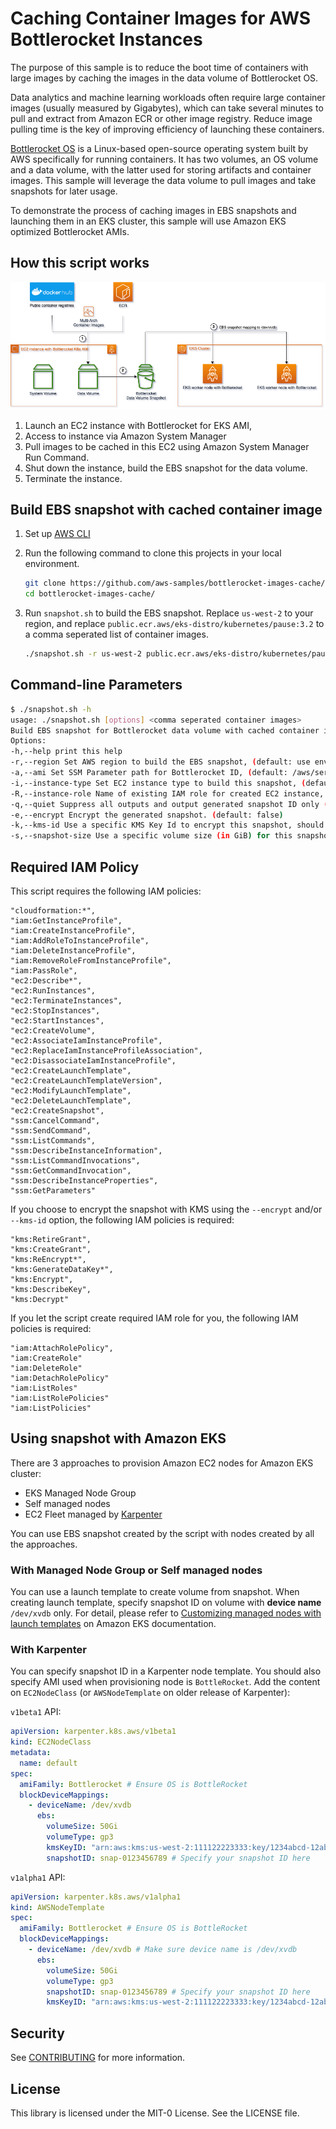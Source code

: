 # Caching Container Images for AWS Bottlerocket Instances
The purpose of this sample is to reduce the boot time of containers with large images by caching the images in the data volume of Bottlerocket OS.

Data analytics and machine learning workloads often require large container images (usually measured by Gigabytes), which can take several minutes to pull and extract from Amazon ECR or other image registry. Reduce image pulling time is the key of improving efficiency of launching these containers.

[Bottlerocket OS](https://github.com/bottlerocket-os/bottlerocket) is a Linux-based open-source operating system built by AWS specifically for running containers. It has two volumes, an OS volume and a data volume, with the latter used for storing artifacts and container images. This sample will leverage the data volume to pull images and take snapshots for later usage.

To demonstrate the process of caching images in EBS snapshots and launching them in an EKS cluster, this sample will use Amazon EKS optimized Bottlerocket AMIs.

## How this script works

![bottlerocket-image-cache drawio](images/bottlerocket-image-cache.png)

1. Launch an EC2 instance with Bottlerocket for EKS AMI,
2. Access to instance via Amazon System Manager
3. Pull images to be cached in this EC2 using Amazon System Manager Run Command.
4. Shut down the instance, build the EBS snapshot for the data volume.
5. Terminate the instance.

## Build EBS snapshot with cached container image
1. Set up [AWS CLI](https://docs.aws.amazon.com/cli/latest/userguide/cli-chap-getting-started.html)
2. Run the following command to clone this projects in your local environment.
    ```bash
    git clone https://github.com/aws-samples/bottlerocket-images-cache/
    cd bottlerocket-images-cache/
    ```

3. Run `snapshot.sh` to build the EBS snapshot. Replace `us-west-2` to your region, and replace `public.ecr.aws/eks-distro/kubernetes/pause:3.2` to a comma seperated list of container images.
    ```bash
    ./snapshot.sh -r us-west-2 public.ecr.aws/eks-distro/kubernetes/pause:3.2
    ```

## Command-line Parameters

```bash
$ ./snapshot.sh -h
usage: ./snapshot.sh [options] <comma seperated container images>
Build EBS snapshot for Bottlerocket data volume with cached container images
Options:
-h,--help print this help
-r,--region Set AWS region to build the EBS snapshot, (default: use environment variable of AWS_DEFAULT_REGION, or IMDS if running on EC2)
-a,--ami Set SSM Parameter path for Bottlerocket ID, (default: /aws/service/bottlerocket/aws-k8s-1.27/x86_64/latest/image_id)
-i,--instance-type Set EC2 instance type to build this snapshot, (default: m5.large)
-R,--instance-role Name of existing IAM role for created EC2 instance, (default: Create on launching)
-q,--quiet Suppress all outputs and output generated snapshot ID only (default: false)
-e,--encrypt Encrypt the generated snapshot. (default: false)
-k,--kms-id Use a specific KMS Key Id to encrypt this snapshot, should use together with -e
-s,--snapshot-size Use a specific volume size (in GiB) for this snapshot. (default: 50)
```

## Required IAM Policy

This script requires the following IAM policies:

```
"cloudformation:*",
"iam:GetInstanceProfile",
"iam:CreateInstanceProfile",
"iam:AddRoleToInstanceProfile",
"iam:DeleteInstanceProfile",
"iam:RemoveRoleFromInstanceProfile",
"iam:PassRole",
"ec2:Describe*",
"ec2:RunInstances",
"ec2:TerminateInstances",
"ec2:StopInstances",
"ec2:StartInstances",
"ec2:CreateVolume",
"ec2:AssociateIamInstanceProfile",
"ec2:ReplaceIamInstanceProfileAssociation",
"ec2:DisassociateIamInstanceProfile",
"ec2:CreateLaunchTemplate",
"ec2:CreateLaunchTemplateVersion",
"ec2:ModifyLaunchTemplate",
"ec2:DeleteLaunchTemplate",
"ec2:CreateSnapshot",
"ssm:CancelCommand",
"ssm:SendCommand",
"ssm:ListCommands",
"ssm:DescribeInstanceInformation",
"ssm:ListCommandInvocations",
"ssm:GetCommandInvocation",
"ssm:DescribeInstanceProperties",
"ssm:GetParameters"
```

If you choose to encrypt the snapshot with KMS using the `--encrypt` and/or `--kms-id` option, the following IAM policies is required:

```
"kms:RetireGrant",
"kms:CreateGrant",
"kms:ReEncrypt*",
"kms:GenerateDataKey*",
"kms:Encrypt",
"kms:DescribeKey",
"kms:Decrypt"
```

If you let the script create required IAM role for you, the following IAM policies is required:

```
"iam:AttachRolePolicy",
"iam:CreateRole"
"iam:DeleteRole"
"iam:DetachRolePolicy"
"iam:ListRoles"
"iam:ListRolePolicies"
"iam:ListPolicies"
```

## Using snapshot with Amazon EKS

There are 3 approaches to provision Amazon EC2 nodes for Amazon EKS cluster:
* EKS Managed Node Group
* Self managed nodes
* EC2 Fleet managed by [Karpenter](https://karpenter.sh/)

You can use EBS snapshot created by the script with nodes created by all the approaches.

### With Managed Node Group or Self managed nodes

You can use a launch template to create volume from snapshot. When creating launch template, specify snapshot ID on volume with **device name** `/dev/xvdb` only. For detail, please refer to [Customizing managed nodes with launch templates](https://docs.aws.amazon.com/eks/latest/userguide/launch-templates.html) on Amazon EKS documentation.

### With Karpenter

You can specify snapshot ID in a Karpenter node template. You should also specify AMI used when provisioning node is `BottleRocket`. Add the content on `EC2NodeClass` (or `AWSNodeTemplate` on older release of Karpenter):

`v1beta1` API:
```yaml
apiVersion: karpenter.k8s.aws/v1beta1
kind: EC2NodeClass
metadata:
  name: default
spec:
  amiFamily: Bottlerocket # Ensure OS is BottleRocket
  blockDeviceMappings:
    - deviceName: /dev/xvdb
      ebs:
        volumeSize: 50Gi
        volumeType: gp3
        kmsKeyID: "arn:aws:kms:us-west-2:111122223333:key/1234abcd-12ab-34cd-56ef-1234567890ab" # Specify KMS ID if you use custom KMS key
        snapshotID: snap-0123456789 # Specify your snapshot ID here
```

`v1alpha1` API:
```yaml
apiVersion: karpenter.k8s.aws/v1alpha1
kind: AWSNodeTemplate
spec:
  amiFamily: Bottlerocket # Ensure OS is BottleRocket
  blockDeviceMappings:
    - deviceName: /dev/xvdb # Make sure device name is /dev/xvdb
      ebs:
        volumeSize: 50Gi
        volumeType: gp3
        snapshotID: snap-0123456789 # Specify your snapshot ID here
        kmsKeyID: "arn:aws:kms:us-west-2:111122223333:key/1234abcd-12ab-34cd-56ef-1234567890ab" # Specify KMS ID if you use custom KMS key
```

## Security

See [CONTRIBUTING](CONTRIBUTING.md#security-issue-notifications) for more information.

## License

This library is licensed under the MIT-0 License. See the LICENSE file.
